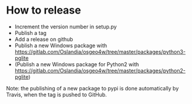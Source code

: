 # How to release

* Increment the version number in setup.py
* Publish a tag
* Add a release on github
* Publish a new Windows package with https://gitlab.com/Oslandia/osgeo4w/tree/master/packages/python3-pglite
* (Publish a new Windows package for Python2 with https://gitlab.com/Oslandia/osgeo4w/tree/master/packages/python2-pglite)

Note: the publishing of a new package to pypi is done automatically by Travis, when the tag is pushed to GitHub.
